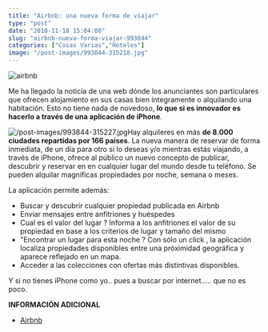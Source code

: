 ```yaml
---
title: "Airbnb: una nueva forma de viajar"
type: "post"
date: "2010-11-18 15:04:00"
slug: "airbnb-nueva-forma-viajar-993844"
categories: ["Cosas Varias","Hoteles"]
image: "/post-images/993844-315218.jpg"
---
```


![airbnb](/post-images/993844-315218.jpg "airbnb")

Me ha llegado la noticía de una web dónde los anunciantes son particulares que ofrecen alojamiento en sus casas bien íntegramente o alquilando una habitación. Esto no tiene nada de novedoso, **lo que si es innovador es hacerlo a través de una aplicación de iPhone**.

![/post-images/993844-315227.jpg](/post-images/993844-315227.jpg "/post-images/993844-315227.jpg")Hay alquileres en más **de 8.000 ciudades repartidas por 166 países**. La nueva manera de reservar de forma inmediata, de un día para otro si lo deseas y/o mientras estás viajando, a través de iPhone, ofrece al público un nuevo concepto de publicar, descubrir y reservar en en cualquier lugar del mundo desde tu teléfono. Se pueden alquilar magníficas propiedades por noche, semana o meses.

 La aplicación permite además:

- Buscar y descubrir cualquier propiedad publicada en Airbnb
- Enviar mensajes entre anfitriones y huéspedes
- Cual es el valor del lugar ? Informa a los anfitriones el valor de su propiedad en base a los criterios de lugar y tamaño del mismo
- "Encontrar un lugar para esta noche ? Con sólo un click , la aplicación localiza propiedades disponibles entre una próximidad geográfica y aparece reflejado en un mapa.
- Acceder a las colecciones con ofertas más distintivas disponibles.

Y si no tienes iPhone como yo.. pues a buscar por internet..... que no es poco.

**INFORMACIÓN ADICIONAL**

- [Airbnb](http://www.airbnb.com/)